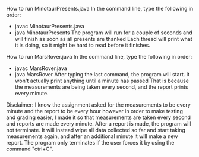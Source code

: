 How to run MinotaurPresents.java
In the command line, type the following in order:
- javac MinotaurPresents.java
- java MinotaurPresents
The program will run for a couple of seconds and will finish as soon as all presents are thanked
Each thread will print what it is doing, so it might be hard to read before it finishes.


How to run MarsRover.java
In the command line, type the following in order:
- javac MarsRover.java
- java MarsRover
After typing the last command, the program will start. It won't actually print anything until a minute has passed
That is because the measurements are being taken every second, and the report prints every minute.

Disclaimer: I know the assignment asked for the measurements to be every minute and the report to be every hour however
in order to make testing and grading easier, I made it so that measurements are taken every second and reports are made
every minute. After a report is made, the program will not terminate. It will instead wipe all data collected so far
and start taking measurements again, and after an additional minute it will make a new report. The program only terminates
if the user forces it by using the command "ctrl+C".
